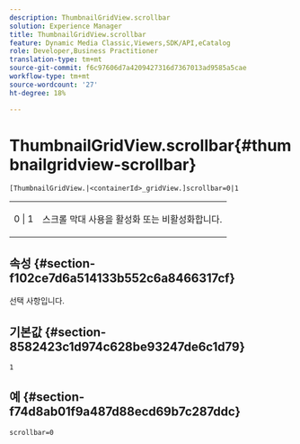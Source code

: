 ```yaml
---
description: ThumbnailGridView.scrollbar
solution: Experience Manager
title: ThumbnailGridView.scrollbar
feature: Dynamic Media Classic,Viewers,SDK/API,eCatalog
role: Developer,Business Practitioner
translation-type: tm+mt
source-git-commit: f6c97606d7a4209427316d7367013ad9585a5cae
workflow-type: tm+mt
source-wordcount: '27'
ht-degree: 18%

---
```



# ThumbnailGridView.scrollbar{#thumbnailgridview-scrollbar}

`[ThumbnailGridView.|<containerId>_gridView.]scrollbar=0|1`

<table id="table_70E6FDB62C2C4DBBB26BEBAD37A181AD"> 
 <tbody> 
  <tr> 
   <td> <p> <span class="codeph"> 0 | 1</span> </p> </td> 
   <td> <p> 스크롤 막대 사용을 활성화 또는 비활성화합니다. </p> </td> 
  </tr> 
 </tbody> 
</table>

## 속성 {#section-f102ce7d6a514133b552c6a8466317cf}

선택 사항입니다.

## 기본값 {#section-8582423c1d974c628be93247de6c1d79}

`1`

## 예 {#section-f74d8ab01f9a487d88ecd69b7c287ddc}

`scrollbar=0`
